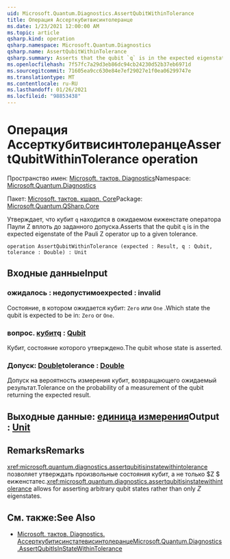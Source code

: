 ```yaml
---
uid: Microsoft.Quantum.Diagnostics.AssertQubitWithinTolerance
title: Операция Ассерткубитвисинтолеранце
ms.date: 1/23/2021 12:00:00 AM
ms.topic: article
qsharp.kind: operation
qsharp.namespace: Microsoft.Quantum.Diagnostics
qsharp.name: AssertQubitWithinTolerance
qsharp.summary: Asserts that the qubit `q` is in the expected eigenstate of the Pauli Z operator up to a given tolerance.
ms.openlocfilehash: 7f57fc7a29d3eb86dc94cb24230d52b37eb6971d
ms.sourcegitcommit: 71605ea9cc630e84e7ef29027e1f0ea06299747e
ms.translationtype: MT
ms.contentlocale: ru-RU
ms.lasthandoff: 01/26/2021
ms.locfileid: "98853438"
---
```

# <a name="assertqubitwithintolerance-operation"></a><span data-ttu-id="9dac8-102">Операция Ассерткубитвисинтолеранце</span><span class="sxs-lookup"><span data-stu-id="9dac8-102">AssertQubitWithinTolerance operation</span></span>

<span data-ttu-id="9dac8-103">Пространство имен: [Microsoft. тактов. Diagnostics](xref:Microsoft.Quantum.Diagnostics)</span><span class="sxs-lookup"><span data-stu-id="9dac8-103">Namespace: [Microsoft.Quantum.Diagnostics](xref:Microsoft.Quantum.Diagnostics)</span></span>

<span data-ttu-id="9dac8-104">Пакет: [Microsoft. тактов. кшарп. Core](https://nuget.org/packages/Microsoft.Quantum.QSharp.Core)</span><span class="sxs-lookup"><span data-stu-id="9dac8-104">Package: [Microsoft.Quantum.QSharp.Core](https://nuget.org/packages/Microsoft.Quantum.QSharp.Core)</span></span>


<span data-ttu-id="9dac8-105">Утверждает, что кубит `q` находится в ожидаемом еиженстате оператора Паули Z вплоть до заданного допуска.</span><span class="sxs-lookup"><span data-stu-id="9dac8-105">Asserts that the qubit `q` is in the expected eigenstate of the Pauli Z operator up to a given tolerance.</span></span>

```qsharp
operation AssertQubitWithinTolerance (expected : Result, q : Qubit, tolerance : Double) : Unit
```


## <a name="input"></a><span data-ttu-id="9dac8-106">Входные данные</span><span class="sxs-lookup"><span data-stu-id="9dac8-106">Input</span></span>

### <a name="expected--__invalidresult__"></a><span data-ttu-id="9dac8-107">ожидалось __: <Result> недопустимо__</span><span class="sxs-lookup"><span data-stu-id="9dac8-107">expected : __invalid<Result>__</span></span>

<span data-ttu-id="9dac8-108">Состояние, в котором ожидается кубит: `Zero` или `One` .</span><span class="sxs-lookup"><span data-stu-id="9dac8-108">Which state the qubit is expected to be in: `Zero` or `One`.</span></span>


### <a name="q--qubit"></a><span data-ttu-id="9dac8-109">вопрос. [кубит](xref:microsoft.quantum.lang-ref.qubit)</span><span class="sxs-lookup"><span data-stu-id="9dac8-109">q : [Qubit](xref:microsoft.quantum.lang-ref.qubit)</span></span>

<span data-ttu-id="9dac8-110">Кубит, состояние которого утверждено.</span><span class="sxs-lookup"><span data-stu-id="9dac8-110">The qubit whose state is asserted.</span></span>


### <a name="tolerance--double"></a><span data-ttu-id="9dac8-111">Допуск: [Double](xref:microsoft.quantum.lang-ref.double)</span><span class="sxs-lookup"><span data-stu-id="9dac8-111">tolerance : [Double](xref:microsoft.quantum.lang-ref.double)</span></span>

<span data-ttu-id="9dac8-112">Допуск на вероятность измерения кубит, возвращающего ожидаемый результат.</span><span class="sxs-lookup"><span data-stu-id="9dac8-112">Tolerance on the probability of a measurement of the qubit returning the expected result.</span></span>



## <a name="output--unit"></a><span data-ttu-id="9dac8-113">Выходные данные: [единица измерения](xref:microsoft.quantum.lang-ref.unit)</span><span class="sxs-lookup"><span data-stu-id="9dac8-113">Output : [Unit](xref:microsoft.quantum.lang-ref.unit)</span></span>



## <a name="remarks"></a><span data-ttu-id="9dac8-114">Remarks</span><span class="sxs-lookup"><span data-stu-id="9dac8-114">Remarks</span></span>

<span data-ttu-id="9dac8-115"><xref:microsoft.quantum.diagnostics.assertqubitisinstatewithintolerance> позволяет утверждать произвольные состояния кубит, а не только $Z $ еиженстатес.</span><span class="sxs-lookup"><span data-stu-id="9dac8-115"><xref:microsoft.quantum.diagnostics.assertqubitisinstatewithintolerance> allows for asserting arbitrary qubit states rather than only $Z$ eigenstates.</span></span>

## <a name="see-also"></a><span data-ttu-id="9dac8-116">См. также:</span><span class="sxs-lookup"><span data-stu-id="9dac8-116">See Also</span></span>

- [<span data-ttu-id="9dac8-117">Microsoft. тактов. Diagnostics. Ассерткубитисинстатевисинтолеранце</span><span class="sxs-lookup"><span data-stu-id="9dac8-117">Microsoft.Quantum.Diagnostics.AssertQubitIsInStateWithinTolerance</span></span>](xref:Microsoft.Quantum.Diagnostics.AssertQubitIsInStateWithinTolerance)